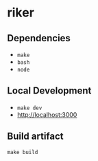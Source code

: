 # riker

## Dependencies
* `make`
* `bash`
* `node`

## Local Development
* `make dev`
* [http://localhost:3000](http://localhost:3000)

## Build artifact
`make build`
